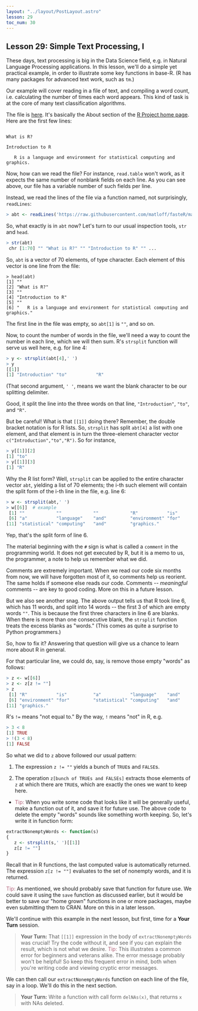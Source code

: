 ```yaml
---
layout: "../layout/PostLayout.astro"
lesson: 29
toc_num: 30
---
```

 
## <a name="txt"> </a> Lesson 29:  Simple Text Processing, I

These days, text processing is big in the Data Science field, e.g. in
Natural Language Processing applications.  In this lesson, we'll do a
simple yet practical example, in order to illustrate some key functions
in base-R.  (R has many packages for advanced text work, such as `tm`.)

Our example will cover reading in a file of text, and compiling a word
count, i.e. calculating the number of times each word appears.  This
kind of task is at the core of many text classification algorithms.

The file is
[here](https://raw.githubusercontent.com/matloff/fasteR/master/data/aboutR.txt).
It's basically the About section of the [R Project home
page](https://www.r-project.org/).  Here are the first few lines:

```

What is R?

Introduction to R

   R is a language and environment for statistical computing and graphics.
```

Now, how can we read the file?  For instance, `read.table` won't work,
as it expects the same number of nonblank fields on each line.  As you
can see above, our file has a variable number of such fields per line.

Instead, we read the lines of the file via a function named, not
surprisingly, `readLines`:

``` r
> abt <- readLines('https://raw.githubusercontent.com/matloff/fasteR/master/data/aboutR.txt')
```

So, what exactly is in `abt` now?  Let's turn to our usual inspection
tools, `str` and `head`.

``` r
> str(abt)
 chr [1:70] "" "What is R?" "" "Introduction to R" "" ...
```

So, `abt` is a vector of 70 elements, of type character.  Each element
of this vector is one line from the file:

```
> head(abt)
[1] ""                                                                          
[2] "What is R?"                                                                
[3] ""                                                                          
[4] "Introduction to R"                                                         
[5] ""                                                                          
[6] "   R is a language and environment for statistical computing and graphics."
```

The first line in the file was empty, so `abt[1]` is `""`, and so on.

Now, to count the number of words in the file, we'll need a way to count
the number in each line, which we will then sum.  R's `strsplit`
function will serve us well here, e.g. for line 4:

``` r
> y <- strsplit(abt[4],' ')
> y
[[1]]
[1] "Introduction" "to"           "R"   
```

(That second argument, `' '`, means we want the blank character to be our
splitting delimiter.

Good, it split the line into the three words on that line,
`"Introduction"`, `"to"`, and `"R"`.  

But be careful!  What is that `[[1]]` doing there?  Remember, the double
bracket notation is for R lists.  So, `strsplit` has split `abt[4]`
a list with one element, and that element is in turn the three-element
character vector `c("Introduction","to","R")`.  So for instance,

``` r
> y[[1]][2]
[1] "to"
> y[[1]][3]
[1] "R"
```

Why the R list form?  Well, `strsplit` can be applied to the entire
character vector `abt`, yielding a list of 70 elements; the i-th such
element will contain the split form of the i-th line in the file, e.g.
line 6:

``` r
> w <- strsplit(abt,' ')
> w[[6]]  # example
 [1] ""            ""            ""            "R"           "is"         
 [6] "a"           "language"    "and"         "environment" "for"        
[11] "statistical" "computing"   "and"         "graphics."  
```

Yep, that's the split form of line 6.

The material beginning with the `#` sign is what is called a `comment` in
the programming world.  It does not get executed by R, but it is a memo
to us, the programmer, a note to help us remember what we did.  

Comments are extremely important.  When we read our code six months from
now, we will have forgotten most of it, so comments help us reorient.
The same holds if someone else reads our code.  Comments -- *meaningful*
comments -- are key to good coding.  More on this in a future lesson.

But we also see another snag.  The above output tells us that R took
line 6, which has 11 words, and split into 14 words -- the first 3 of
which are empty words `""`.  This is because the first three characters in
line 6 are blanks.  When there is more than one consecutive blank, 
the `strsplit` function treats the excess blanks as
"words."  (This comes as quite a surprise to Python programmers.)

So, how to fix it?  Answering that question will give us a chance to
learn more about R in general.

For that particular line, we could do, say, is remove those empty
"words" as follows:

``` r
> z <- w[[6]]
> z <- z[z != ""]
> z
 [1] "R"           "is"          "a"           "language"    "and"        
 [6] "environment" "for"         "statistical" "computing"   "and"        
[11] "graphics."  
```

R's `!=` means "not equal to."  By the way, `!` means "not" in R, e.g.

``` r
> 3 < 8
[1] TRUE
> !(3 < 8)
[1] FALSE
```

So what we did to `z` above followed our usual pattern: 

1.  The expression `z != ""` yields a bunch of `TRUE`s and `FALSE`s.

2.  The operation `z[bunch of TRUEs and FALSEs]` extracts those
    elements of `z` at which there are `TRUE`s, which are exactly the
ones we want to keep here.

* <span style="color: #b4637a;">Tip:</span> 
When you write some code that looks like it will be generally useful,
make a function out of it, and save it for future use.  The above code
to delete the empty "words" sounds like something worth keeping.  So,
let's write it in function form:

``` r
extractNonemptyWords <- function(s) 
{
   z <- strsplit(s,' ')[[1]]
   z[z != ""]
}
```

Recall that in R functions, the last computed value is automatically
returned.  The expression `z[z != ""]` evaluates to the set of
nonempty words, and it is returned.

<span style="color: #b4637a;">Tip:</span> 
As mentioned, we should probably save that function for future use.
We could save it using the `save` function as discussed earlier, but it
would be better to save our "home grown" functions in one or more
packages, maybe even submitting them to CRAN.  More on this in a later
lesson.

We'll continue with this example in the next lesson, but first, time for
a **Your Turn** session.

> **Your Turn:** That `[[1]]` expression in the body of
> `extractNonemptyWords` was crucial!  Try the code without it, and
> see if you can explain the result, which is not what we desire.
> <span style="color: #b4637a;">Tip:</span>  This illustrates a common error
> for beginners and veterans alike.  The error message probably won't be
> helpful!  So keep this frequent error in mind, both when you're
> writing code and viewing cryptic error messages.

We can then call our `extractNonemptyWords` function on each line of
the file, say in a loop.  We'll do this in the next section.

> **Your Turn:** Write a function with call form `delNAs(x)`, that
> returns `x` with NAs deleted.  
